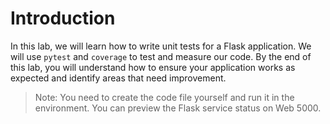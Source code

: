 # Introduction

In this lab, we will learn how to write unit tests for a Flask application. We will use `pytest` and `coverage` to test and measure our code. By the end of this lab, you will understand how to ensure your application works as expected and identify areas that need improvement.

> Note: You need to create the code file yourself and run it in the environment. You can preview the Flask service status on Web 5000.
